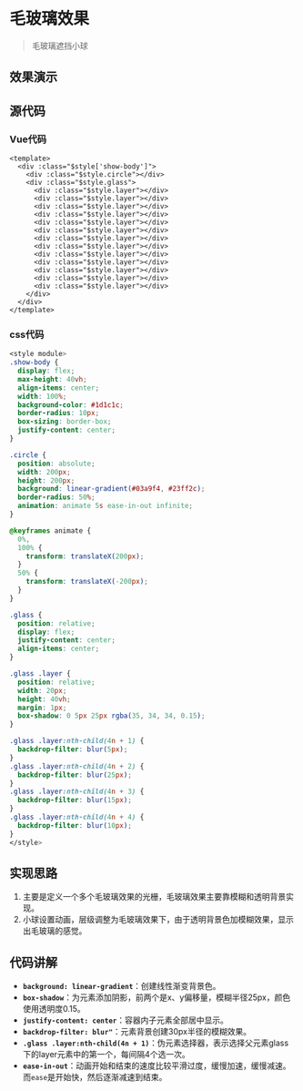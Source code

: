 # 毛玻璃效果

> 毛玻璃遮挡小球

## 效果演示
<ClarityGlass />

## 源代码
### Vue代码
```vue
<template>
  <div :class="$style['show-body']">
    <div :class="$style.circle"></div>
    <div :class="$style.glass">
      <div :class="$style.layer"></div>
      <div :class="$style.layer"></div>
      <div :class="$style.layer"></div>
      <div :class="$style.layer"></div>
      <div :class="$style.layer"></div>
      <div :class="$style.layer"></div>
      <div :class="$style.layer"></div>
      <div :class="$style.layer"></div>
      <div :class="$style.layer"></div>
      <div :class="$style.layer"></div>
      <div :class="$style.layer"></div>
      <div :class="$style.layer"></div>
      <div :class="$style.layer"></div>
    </div>
  </div>
</template>
```

### css代码
```css
<style module>
.show-body {
  display: flex;
  max-height: 40vh;
  align-items: center;
  width: 100%;
  background-color: #1d1c1c;
  border-radius: 10px;
  box-sizing: border-box;
  justify-content: center;
}

.circle {
  position: absolute;
  width: 200px;
  height: 200px;
  background: linear-gradient(#03a9f4, #23ff2c);
  border-radius: 50%;
  animation: animate 5s ease-in-out infinite;
}

@keyframes animate {
  0%,
  100% {
    transform: translateX(200px);
  }
  50% {
    transform: translateX(-200px);
  }
}

.glass {
  position: relative;
  display: flex;
  justify-content: center;
  align-items: center;
}

.glass .layer {
  position: relative;
  width: 20px;
  height: 40vh;
  margin: 1px;
  box-shadow: 0 5px 25px rgba(35, 34, 34, 0.15);
}

.glass .layer:nth-child(4n + 1) {
  backdrop-filter: blur(5px);
}
.glass .layer:nth-child(4n + 2) {
  backdrop-filter: blur(25px);
}
.glass .layer:nth-child(4n + 3) {
  backdrop-filter: blur(15px);
}
.glass .layer:nth-child(4n + 4) {
  backdrop-filter: blur(10px);
}
</style>
```

## 实现思路
1. 主要是定义一个多个毛玻璃效果的光栅，毛玻璃效果主要靠模糊和透明背景实现。
2. 小球设置动画，层级调整为毛玻璃效果下，由于透明背景色加模糊效果，显示出毛玻璃的感觉。

## 代码讲解
- **`background: linear-gradient`**：创建线性渐变背景色。
- **`box-shadow`**：为元素添加阴影，前两个是x、y偏移量，模糊半径25px，颜色使用透明度0.15。
- **`justify-content: center`**：容器内子元素全部居中显示。
- **`backdrop-filter: blur"`**：元素背景创建30px半径的模糊效果。
- **`.glass .layer:nth-child(4n + 1)`**：伪元素选择器，表示选择父元素glass下的layer元素中的第一个，每间隔4个选一次。
- **`ease-in-out`**：动画开始和结束的速度比较平滑过度，缓慢加速，缓慢减速。而`ease`是开始快，然后逐渐减速到结束。

<script setup>
import ClarityGlass from "./ClarityGlass.vue"
</script>